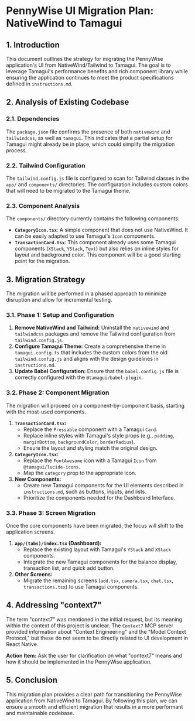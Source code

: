 # PennyWise UI Migration Plan: NativeWind to Tamagui

## 1. Introduction

This document outlines the strategy for migrating the PennyWise application's UI from NativeWind/Tailwind to Tamagui. The goal is to leverage Tamagui's performance benefits and rich component library while ensuring the application continues to meet the product specifications defined in `instructions.md`.

## 2. Analysis of Existing Codebase

### 2.1. Dependencies

The `package.json` file confirms the presence of both `nativewind` and `tailwindcss`, as well as `tamagui`. This indicates that a partial setup for Tamagui might already be in place, which could simplify the migration process.

### 2.2. Tailwind Configuration

The `tailwind.config.js` file is configured to scan for Tailwind classes in the `app/` and `components/` directories. The configuration includes custom colors that will need to be migrated to the Tamagui theme.

### 2.3. Component Analysis

The `components/` directory currently contains the following components:

-   **`CategoryIcon.tsx`**: A simple component that does not use NativeWind. It can be easily adapted to use Tamagui's `Icon` components.
-   **`TransactionCard.tsx`**: This component already uses some Tamagui components (`XStack`, `YStack`, `Text`) but also relies on inline styles for layout and background color. This component will be a good starting point for the migration.

## 3. Migration Strategy

The migration will be performed in a phased approach to minimize disruption and allow for incremental testing.

### 3.1. Phase 1: Setup and Configuration

1.  **Remove NativeWind and Tailwind:** Uninstall the `nativewind` and `tailwindcss` packages and remove the Tailwind configuration from `tailwind.config.js`.
2.  **Configure Tamagui Theme:** Create a comprehensive theme in `tamagui.config.ts` that includes the custom colors from the old `tailwind.config.js` and aligns with the design guidelines in `instructions.md`.
3.  **Update Babel Configuration:** Ensure that the `babel.config.js` file is correctly configured with the `@tamagui/babel-plugin`.

### 3.2. Phase 2: Component Migration

The migration will proceed on a component-by-component basis, starting with the most-used components.

1.  **`TransactionCard.tsx`:**
    *   Replace the `Pressable` component with a Tamagui `Card`.
    *   Replace inline styles with Tamagui's style props (e.g., `padding`, `marginBottom`, `backgroundColor`, `borderRadius`).
    *   Ensure the layout and styling match the original design.
2.  **`CategoryIcon.tsx`:**
    *   Replace the `FontAwesome` icon with a Tamagui `Icon` from `@tamagui/lucide-icons`.
    *   Map the `category` prop to the appropriate icon.
3.  **New Components:**
    *   Create new Tamagui components for the UI elements described in `instructions.md`, such as buttons, inputs, and lists.
    *   Prioritize the components needed for the Dashboard Interface.

### 3.3. Phase 3: Screen Migration

Once the core components have been migrated, the focus will shift to the application screens.

1.  **`app/(tabs)/index.tsx` (Dashboard):**
    *   Replace the existing layout with Tamagui's `YStack` and `XStack` components.
    *   Integrate the new Tamagui components for the balance display, transaction list, and quick add button.
2.  **Other Screens:**
    *   Migrate the remaining screens (`add.tsx`, `camera.tsx`, `chat.tsx`, `transactions.tsx`) to use Tamagui components.

## 4. Addressing "context7"

The term "context7" was mentioned in the initial request, but its meaning within the context of this project is unclear. The `Context7` MCP server provided information about "Context Engineering" and the "Model Context Protocol," but these do not seem to be directly related to UI development in React Native.

**Action Item:** Ask the user for clarification on what "context7" means and how it should be implemented in the PennyWise application.

## 5. Conclusion

This migration plan provides a clear path for transitioning the PennyWise application from NativeWind to Tamagui. By following this plan, we can ensure a smooth and efficient migration that results in a more performant and maintainable codebase.